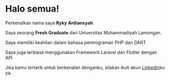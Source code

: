 # Halo semua! 

Perkenalkan nama saya **Ryky Ardiansyah**.<br>

Saya seorang **Fresh Graduate** dari Universitas Muhammadiyah Lamongan.<br>

Saya memiliki keahlian dalam bahasa pemrograman PHP dan DART<br>

Saya juga terbiasa menggunakan Framework Laravel dan Flutter dengan API<br>

Jika kamu tertarik untuk berkenalan denganku, silakan ikuti akun [Linkedin](www.linkedin.com/in/ryky-ardiansyah-464475275)ku ya.
